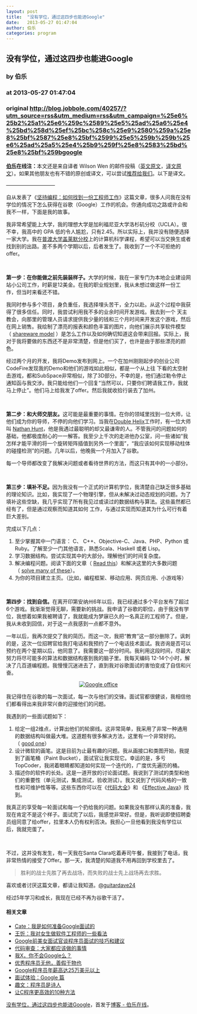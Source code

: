 ```yaml
---
layout: post
title:  "没有学位，通过这四步也能进Google"
date:   2013-05-27 01:47:04
author: 伯乐
categories: program
---
```


## 没有学位，通过这四步也能进Google
### by 伯乐
### at 2013-05-27 01:47:04
### original <http://blog.jobbole.com/40257/?utm_source=rss&utm_medium=rss&utm_campaign=%25e6%25b2%25a1%25e6%259c%2589%25e5%25ad%25a6%25e4%25bd%258d%25ef%25bc%258c%25e9%2580%259a%25e8%25bf%2587%25e8%25bf%2599%25e5%259b%259b%25e6%25ad%25a5%25e4%25b9%259f%25e8%2583%25bd%25e8%25bf%259bgoogle>

<p><strong><span><a href="http://www.jobbole.com" title="伯乐在线">伯乐</a></span>在线注：</strong>本文还是来自译者 Wilson Wen 的邮件投稿（<a href="https://medium.com/this-happened-to-me/8f381aa6bd5e">英文原文</a>，<a href="http://www.cnblogs.com/wilsonwen/archive/2013/05/26/3100025.html">译文原文</a>）。如果其他朋友也有不错的原创或译文，可以尝试<a href="http://blog.jobbole.com/tougao/">推荐给我们</a>。以下是译文。</p>
<p>—————————–</p>
<p>自从发表了《<a href="http://blog.jobbole.com/40040/">坚持编程：如何找到一份工程师工作</a>》这篇文章，很多人问我在没有学位的情况下怎么获得在谷歌（Google）工作的机会。你通向成功之路或许会和我不一样，下面是我的故事。</p>
<p>我非常希望能上大学，我的理想大学是加利福尼亚大学洛杉矶分校（UCLA）。很不幸，我高中的 GPA 低的令人尴尬，只有2.45。所以实际上，我并没有随便选择一家大学。我在<a href="http://www.applyesl.com/school.asp?sid=0122200&amp;lid=5">普渡大学盖莱默分校</a>上的计算机科学课程，希望可以当交换生或者找到别的出路。差不多两个学期以后，后者发生了。我收到了一个不可拒绝的offer。</p>
<p> </p>
<p><strong>第一步：在你能做之前先装装样子。</strong>大学的时候，我在一家专门为本地企业建设网站小公司工作，时薪是12美金。在我的职业规划里，我从未想过做这样一份工作，但当时来看还不错。</p>
<p>我同时参与多个项目，身负重任，我选择埋头苦干，全力以赴。从这个过程中我获得了很多信任。同时，我尝试利用我不多的业余时间开发游戏。我去到一个 天主教会，向那里的管理人员请求提供我少量的钱和三个月时间来开发这个游戏，然后在网上销售。我绘制了漂亮的报表和颜色丰富的图片，向他们展示共享软件模型（ <a href="https://medium.com/r/?url=https%3A%2F%2Fen.wikipedia.org%2Fwiki%2FShareware">shareware model</a> ）是怎么工作以及如何确切知道这会带来回报。实际上，我对于我将要做的东西还不是非常清楚，但是他们买了，也许是由于那些漂亮的颜色。</p>
<p>经过两个月的开发，我将Demo发布到网上。一个在加州刚刚起步的创业公司CodeFire发现我的Demo和他们的游戏如此相似，都是一个从上往 下看的太空射击游戏，都和SubSpace非常相似，除了3D部分。不幸的是，他们通过勒令停止通知函与我交涉。我只能给他们一个回复“当然可以，只要你们聘请我工作，我就马上停止”。他们马上给我发了offer。然后我就收拾行装去了加州。</p>
<p> </p>
<p><strong>第二步：和大师交朋友。</strong>这可能是最重要的事情。在你的领域里找到一位大师，让他们成为你的导师，不停的向他们学习。当我在<a href="https://medium.com/r/?url=http%3A%2F%2Fwww.doublehelixgames.com%2F">Double Helix</a>工作时，有一位大师叫 <a href="https://medium.com/r/?url=https%3A%2F%2Fplus.google.com%2F102803452537820952735%2Fposts">Nathan Hunt</a>，他是我遇过最聪明的却又最谦卑的人。不管我问的问题如何的基础，他都极度耐心的一一解答。我至少上千次的走进他办公室，问一些诸如“我怎样才能平滑的将一个旋转矩阵插值到另外一个里面”，“我应该如何实现移动柱体的碰撞检测”的问题。几年以后，他晚我一个月加入了谷歌。</p>
<p>每一个导师都改变了我解决问题或者看待世界的方法，而这只有其中的一小部分。</p>
<p><strong> </strong></p>
<p><strong>第三步：填补不足。</strong>因为我没有一个正式的计算机学位，我清楚自己缺乏很多基础的理论知识。比如，我实现了一个物理引擎，但从未解决过动态规划的问题。为了填补这些空缺，我几乎实现了所有我见过或读过的数据结构与算法。这些虽然都已经有了，但是通过观察而知道其如何 工作，与通过实现而知道其为什么可行有着巨大差别。</p>
<p>完成以下几点：</p>
<ol>
<li>至少掌握其中一门语言： C、 C++、Objective-C、Java、PHP、Python 或 Ruby。了解至少一门其他语言，熟悉Scala、Haskell 或者 Lisp。</li>
<li>学习数据结构。尝试实现其中的大部分。理解他们的时间复杂度。</li>
<li>解决编程问题。阅读下面的文章（ <a href="https://medium.com/r/?url=http%3A%2F%2Fcommunity.topcoder.com%2Ftc%3Fmodule%3DStatic%26d1%3Dtutorials%26d2%3Dalg_index">Read this</a>）和解决这里的大多数问题（ <a href="https://medium.com/r/?url=http%3A%2F%2Fcommunity.topcoder.com%2Ftc%3Fmodule%3DMatchList">solve many of these</a>）。</li>
<li>为你的项目建立主页。（比如，编程框架、移动应用、网页应用、小游戏等）</li>
</ol>
<p> </p>
<p><strong>第四步：找到自信。</strong>在离开印第安纳州6年以后，我已经通过多个平台发布了超过6个游戏。我渐渐觉得无聊，需要新的挑战。我申请了谷歌的职位，由于我没有学位，我想着如果我被聘请了，我就能成为梦寐已久的一名真正的工程师了。但是，我从未收到回信，对于这一点我感到一点都不意外。</p>
<p>一年以后，我再次提交了我的简历。而这一次，我把“教育”这一部分删除了。讽刺的是，这次一位招聘官给我打电话和我预约了一个电话技术面试。我咨询是否可以预约在两个星期以后，他同意了。我需要这一部分时间。我利用这段时间，尽最大努力将尽可能多的算法和数据结构塞到我的脑子里。我每天编码 12-14个小时，解决了几百道编程题。我慢慢沉迷进去了，直到我对谷歌面试的害怕变成了自信和兴奋。</p>
<p style="text-align:center"><a href="http://cdn2.jobbole.com/2012/02/Google-office.jpg" rel="lightbox[40257]" title="Google office"><img title="Google office" src="http://cdn2.jobbole.com/2012/02/Google-office.jpg" alt="Google office"></a></p>
<p style="text-align:left">我记得住在谷歌的每一次面试，每一次与他们的交锋。面试官都很健谈，我相信他们都看得出来我非常兴奋的迎接他们的问题。</p>
<p>我遇到的一些面试题如下：</p>
<ol>
<li>给定一组2维点，计算出他们的轮廓线。这非常简单，我采用了非常一种通用的数据结构叫做最大堆。这道题有很多解决方法，这里有一个非常好的。（ <a href="https://medium.com/r/?url=http%3A%2F%2Fwww.algorithmist.com%2Findex.php%2FUVa_105">good one</a>）</li>
<li>设计微软的画笔。这是目前为止最有趣的问题。我从画接口和类图开始，我提到了画笔桶（Paint Bucket），面试官让我实现它。幸运的是，多亏TopCoder，我闭着眼睛都知道如何实现一个迭代的，广度优先遍历的桶。</li>
<li>描述你的软件的长处。这是一道开放的讨论面试题。我说到了测试的类型和他们的重要性（单元测试，集成测试，验收测试）。我又说到了代码风格的一致性和可维护性等等。这些东西你可以在《<span><a href="http://www.amazon.cn/gp/product/B0011BYWL0/ref=as_li_qf_sp_asin_il_tl?ie=UTF8&amp;tag=vastwork-23&amp;linkCode=as2&amp;camp=536&amp;creative=3200&amp;creativeASIN=B0011BYWL0" title="代码大全" rel="nofollow">代码大全</a></span>》和 《<span><a href="http://www.amazon.com/gp/product/B000WJOUPA/ref=as_li_qf_sp_asin_il_tl?ie=UTF8&amp;camp=1789&amp;creative=9325&amp;creativeASIN=B000WJOUPA&amp;linkCode=as2&amp;tag=job0ae-20" title="Effective Java" rel="nofollow">Effective Java</a></span>》找到。</li>
</ol>
<p>我真正的享受每一轮面试和每一个扔给我的问题。如果我没有那样认真的准备，我现在肯定不是这个样子。面试完了以后，我感觉非常好。但是，我听说即使招聘委员组同意了给offer，拉里本人仍有权利否决。我担心一旦他看到我没有学位以后，我就完蛋了。</p>
<p> </p>
<p>不过，这并没有发生，有一天我在Santa Clara吃着寿司午餐，我接到了电话，我非常热情的接受了Offer。那一天，我清楚的知道我不用再回到学校里去了。</p>
<blockquote><p>胜利的战士先胜了再去战场，而失败的战士先上战场再去求胜。</p></blockquote>
<p>喜欢或者讨厌这篇文章，都请让我知道。<a href="https://medium.com/r/?url=https%3A%2F%2Ftwitter.com%2Fguitardave24">@guitardave24</a></p>
<p>经过5年学习和成长，我现在已经不再为谷歌干活了。</p>
<h4>相关文章</h4>
<ul>
<li><a href="http://blog.jobbole.com/18040/">Cate：我是如何准备Google面试的</a></li>
<li><a href="http://blog.jobbole.com/512/">王忻：我对女生做软件工程师的一些看法</a></li>
<li><a href="http://blog.jobbole.com/277/">Google前美女面试官谈程序员面试的技巧和建议</a></li>
<li><a href="http://blog.jobbole.com/1171/">代码审查：大家都应该做的事情</a></li>
<li><a href="http://blog.jobbole.com/1586/">我X，你不会Google么？</a></li>
<li><a href="http://blog.jobbole.com/36713/">优秀程序员无他，善假于物也</a></li>
<li><a href="http://blog.jobbole.com/5568/">Google程序员年薪高达25万美元以上</a></li>
<li><a href="http://blog.jobbole.com/25086/">面试体验：Google 篇</a></li>
<li><a href="http://blog.jobbole.com/38316/">趣文：程序员是诗人</a></li>
<li><a href="http://blog.jobbole.com/1198/">让C程序更高效的10种方法</a></li>
</ul>
<p><a href="http://blog.jobbole.com/40257/">没有学位，通过这四步也能进Google</a>，首发于<a href="http://blog.jobbole.com">博客 - 伯乐在线</a>。</p>
